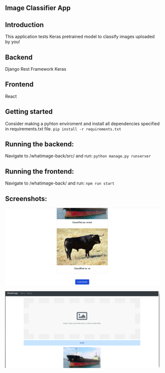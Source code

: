 ## Image Classifier App

## Introduction

This application tests Keras pretrained model to classify images uploaded by you!

## Backend

Django Rest Framework
Keras

## Frontend

React

## Getting started

Consider making a pyhton enviroment and install all dependencies specified in requirements.txt file.
`pip install -r requirements.txt`

## Running the backend:

Navigate to /whatimage-back/src/ and run:
`python manage.py runserver`

## Running the frontend:

Navigate to /whatimage-back/ and run:
`npm run start`

## Screenshots:

![index page](https://github.com/DiegoAlar/whatimage/blob/main/classifier_1.png?raw=true)

![index page](https://github.com/DiegoAlar/whatimage/blob/main/classifier_2.png?raw=true)
